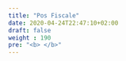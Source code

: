 ```yaml
---
title: "Pos Fiscale"
date: 2020-04-24T22:47:10+02:00
draft: false
weight : 190
pre: "<b> </b>"
---
```

